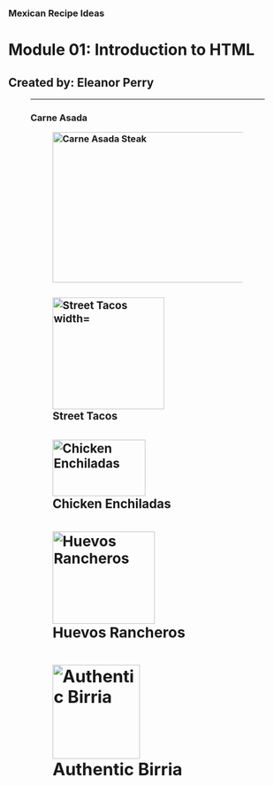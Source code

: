 <!DOCTYPE html>
<html lang="en">
  <head>
<meta name="description" content="[add your bin description]">
    <meta charset="utf-8">
    <meta name="viewport" content="width=device-width">
    <title>HTML Recipe Mod
    </title>
  </head>
  <body>
    <h3> Mexican Recipe Ideas </h3>
    <div id="introduction">
   <h1>Module 01:  Introduction to HTML </h1>
   <h2>Created by: Eleanor Perry </h2>     
      <figure>
        <hr> 
        <h3> 
          <div id="tile"> 
            Carne Asada  
            <figure> 

<a href="https://www.allrecipes.com/recipe/186691/lisas-favorite-carne-asada-marinade/"><img src="https://www.allrecipes.com/thmb/GrdqfU7GCNTPt4_AhY3o3BpT6QA=/0x512/filters:no_upscale():max_bytes(150000):strip_icc()/LisasFavoriteCarneAsadaMarinade-882e8df2f38945ecb7afd09ad3089c3c.jpg" alt="Carne Asada Steak" width="385" height="272"></a>


 <h3> 
          <div class="row"> 
<a href="https://asimplepantry.com/carne-asada-mexican-street-tacos/" target="_blank"</a><img src="https://asimplepantry.com/wp-content/uploads/2016/01/Easy-Mexican-Recipes-Carne-Asada-Mexican-Street-Tacos-2.jpg" alt="Street Tacos width="167" height="202"> 
</a>
</div>
<div id="title">
Street Tacos

<h3> 
          <div class="row"> 
<a href="https://www.skinnytaste.com/chicken-enchiladas/" target="_blank"</a><img src="https://www.skinnytaste.com/wp-content/uploads/2011/08/Gina-Skinny-Chicken-Enchiladas-4-3.jpg" alt="Chicken Enchiladas" width="168" height="102"></a> </div>

<div id="title">
Chicken Enchiladas

<h3>
         <div class="row">
<a href="https://cookieandkate.com/huevos-rancheros-recipe/" target="_blank"</a><img src="https://cookieandkate.com/images/2017/05/best-huevos-rancheros-recipe-2-550x757.jpg" alt="Huevos Rancheros" width="185" height="167"><a/> </div>

<div id=title">
Huevos Rancheros

<h3>
        <div class="row">
<a href="https://www.isabeleats.com/authentic-birria/" target=_"blank"</a><img src="https://www.isabeleats.com/wp-content/uploads/2023/06/birria-small-12-650x975.jpg" alt="Authentic Birria" width="158" height="170"></a> </div>

<div id=title">
Authentic Birria 

<h3>
</div>
       </html>

